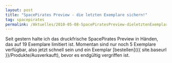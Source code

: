 ```yaml
---
layout: post
title: "SpacePirates Preview - die letzten Exemplare sichern!"
tag: spacepirates
permalink: /Aktuelles/2010-05-08-SpacePiratesPreview-dieletztenExemplaresichern
---
```


Seit gestern halte ich das druckfrische SpacePirates Preview in Händen, das auf 19 Exemplare limitiert ist. Momentan sind nur noch 5 Exemplare verfügbar, also jetzt schnell sein und ein Exemplar [bestellen]({{ site.baseurl }}/Produkte/Ausverkauft), bevor es endgültig vergriffen ist.


